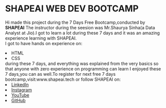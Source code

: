 # SHAPEAI WEB DEV BOOTCAMP
Hi made this project during the 7 Days Free Bootcamp,conducted by<b> SHAPEAI</b>
The instructor during the seesion was Mr.Shaurya Sinha(a Data Analyst at Jio).I got to learn a lot during these 7 days and it was an amazing experience learning with SHAPEAI.<br>I got to have hands on experience on:
<li>HTML
<li>CSS
<br>during these 7 days, and everything was explained from the very basics so that anyone with zero experience on programming can learn
I enjoyed these 7 days,you can as well.To register for next free 7 days bootcamp,visit:www.shapeai.tech
or follow SHAPEAI on:
 <li><a href="https://in.linkedin.com/company/shapeai">LinkedIn</a>
 <li><a href="https://www.instagram.com/shape.ai/?h1=en">Instagram</a>
 <li><a href="https="https://www.youtube.com/channel/UCTUvDLTW9meuDXWcbmISPdA">YouTube</a>
 <li><a href="https://github.com/shapeai">GitHub</a>
